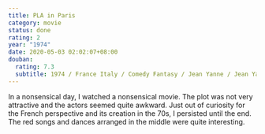 ```yaml
---
title: PLA in Paris
category: movie
status: done
rating: 2
year: "1974"
date: 2020-05-03 02:02:07+08:00
douban:
  rating: 7.3
  subtitle: 1974 / France Italy / Comedy Fantasy / Jean Yanne / Jean Yanne, Nicole Calfan
---
```


In a nonsensical day, I watched a nonsensical movie. The plot was not very attractive and the actors seemed quite awkward. Just out of curiosity for the French perspective and its creation in the 70s, I persisted until the end. The red songs and dances arranged in the middle were quite interesting.
